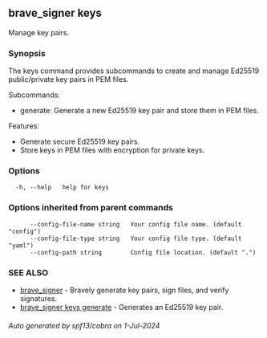 ## brave_signer keys

Manage key pairs.

### Synopsis

The keys command provides subcommands to create and manage Ed25519 public/private key pairs in PEM files.

Subcommands:
- generate: Generate a new Ed25519 key pair and store them in PEM files.

Features:
- Generate secure Ed25519 key pairs.
- Store keys in PEM files with encryption for private keys.


### Options

```
  -h, --help   help for keys
```

### Options inherited from parent commands

```
      --config-file-name string   Your config file name. (default "config")
      --config-file-type string   Your config file type. (default "yaml")
      --config-path string        Config file location. (default ".")
```

### SEE ALSO

* [brave_signer](brave_signer.md)	 - Bravely generate key pairs, sign files, and verify signatures.
* [brave_signer keys generate](brave_signer_keys_generate.md)	 - Generates an Ed25519 key pair.

###### Auto generated by spf13/cobra on 1-Jul-2024
